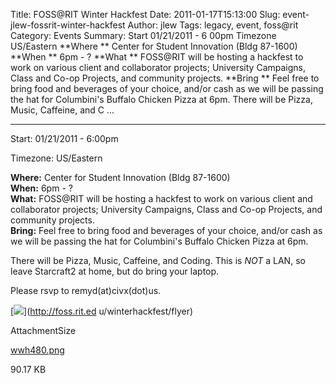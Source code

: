 Title: FOSS@RIT Winter Hackfest
Date: 2011-01-17T15:13:00
Slug: event-jlew-fossrit-winter-hackfest
Author: jlew
Tags: legacy, event, foss@rit
Category: Events
Summary: Start  01/21/2011 - 6 00pm  Timezone  US/Eastern  **Where ** Center for Student Innovation (Bldg 87-1600)   **When ** 6pm - ?   **What ** FOSS@RIT will be hosting a hackfest to work on various client and collaborator projects; University Campaigns, Class and Co-op Projects, and community projects.   **Bring ** Feel free to bring food and beverages of your choice, and/or cash as we will be passing the hat for Columbini's Buffalo Chicken Pizza at 6pm.    There will be Pizza, Music, Caffeine, and C ... 

---
Start: 01/21/2011 - 6:00pm

Timezone: US/Eastern

**Where:** Center for Student Innovation (Bldg 87-1600)  
**When:** 6pm - ?  
**What:** FOSS@RIT will be hosting a hackfest to work on various client and collaborator projects; University Campaigns, Class and Co-op Projects, and community projects.  
**Bring:** Feel free to bring food and beverages of your choice, and/or cash as we will be passing the hat for Columbini's Buffalo Chicken Pizza at 6pm.  

There will be Pizza, Music, Caffeine, and Coding. This is _NOT_ a LAN, so
leave Starcraft2 at home, but do bring your laptop.

Please rsvp to remyd(at)civx(dot)us.

[![](http://foss.rit.edu/files/winterhackfestflyer480.png)](http://foss.rit.ed
u/winterhackfest/flyer)

AttachmentSize

[wwh480.png](http://foss.rit.edu/files/wwh480.png)

90.17 KB

